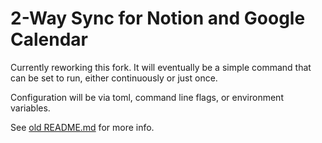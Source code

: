 # 2-Way Sync for Notion and Google Calendar

Currently reworking this fork. It will eventually be a simple command that can be set to run, either continuously or just once.

Configuration will be via toml, command line flags, or environment variables.

See [old README.md](./oldREADME.md) for more info.
